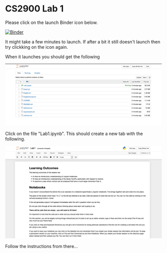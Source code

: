 # CS2900 Lab 1

Please click on the launch Binder icon below. 

[![Binder](https://mybinder.org/badge_logo.svg)](https://mybinder.org/v2/gh/hughshanahan/CS2900-Lab-1/master)

It might take a few minutes to launch. If after a bit it still doesn't launch then try clickking on the icon again.

When it launches you should get the following

![alt text](Screenshot2.png)

Click on the file "Lab1.ipynb". This should create a new tab with the following. 

![alt text](Screenshot1.png)

Follow the instructions from there...
